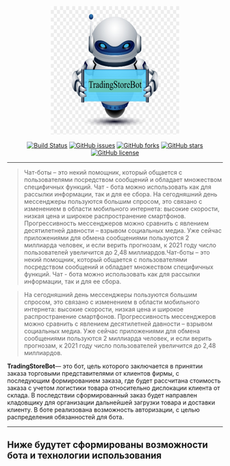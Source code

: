 <p align="center"><img src="bot_ava/bot_ava.png" width="300" height="300"></p>

<p align="center">
<a href="https://github.com/TradingStoreBot/TradingStoreBot"><img src="https://travis-ci.org/laravel/framework.svg" alt="Build Status"></a>
<a href="https://github.com/TradingStoreBot/TradingStoreBot/issues"><img alt="GitHub issues" src="https://img.shields.io/github/issues/TradingStoreBot/TradingStoreBot"></a>
<a href="https://github.com/TradingStoreBot/TradingStoreBot/network"><img alt="GitHub forks" src="https://img.shields.io/github/forks/TradingStoreBot/TradingStoreBot"></a>
<a href="https://github.com/TradingStoreBot/TradingStoreBot/stargazers"><img alt="GitHub stars" src="https://img.shields.io/github/stars/TradingStoreBot/TradingStoreBot"></a>
<a href="https://github.com/TradingStoreBot/TradingStoreBot/blob/master/LICENSE"><img alt="GitHub license" src="https://img.shields.io/github/license/TradingStoreBot/TradingStoreBot"></a>
</p>

------------

> Чат-боты – это некий помощник, который общается с пользователями посредством сообщений и обладает множеством специфичных функций. Чат - бота можно использовать как для рассылки информации, так и для ее сбора. На сегодняшний день мессенджеры пользуются большим спросом, это связано c изменением в области мобильного интернета: высокие скорости, низкая цена и широкое распространение смартфонов. Прогрессивность мессенджеров можно сравнить с явлением десятилетней давности – взрывом социальных медиа. Уже сейчас приложениями для обмена сообщениями пользуются 2 миллиарда человек, и если верить прогнозам, к 2021 году число пользователей увеличится до 2,48 миллиардов.Чат-боты – это некий помощник, который общается с пользователями посредством сообщений и обладает множеством специфичных функций. Чат - бота можно использовать как для рассылки информации, так и для ее сбора. 

>На сегодняшний день мессенджеры пользуются большим спросом, это связано c изменением в области мобильного интернета: высокие скорости, низкая цена и широкое распространение смартфонов. Прогрессивность мессенджеров можно сравнить с явлением десятилетней давности – взрывом социальных медиа. Уже сейчас приложениями для обмена сообщениями пользуются 2 миллиарда человек, и если верить прогнозам, к 2021 году число пользователей увеличится до 2,48 миллиардов.

**TradingStoreBot**— это бот, цель которого заключается в принятии заказа торговыми представителями от клиентов фирмы, с последующим формированием заказа, где будет рассчитана стоимость заказа с учетом логистики товара относительно дислокации клиента от склада. В последствии сформированный заказ будет направлен кладовщику для организации дальнейшей загрузки товара и доставки клиенту. В боте реализована возможность авторизации, с целью распределения обязанностей для бота.


------------
## Ниже будутет сформированы возможности бота и технологии использования
